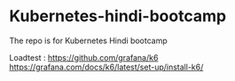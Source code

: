 # Kubernetes-hindi-bootcamp
The repo is for Kubernetes Hindi bootcamp

Loadtest : https://github.com/grafana/k6
https://grafana.com/docs/k6/latest/set-up/install-k6/
